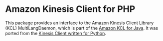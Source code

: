 # Amazon Kinesis Client for PHP

This package provides an interface to the Amazon Kinesis Client Library (KCL) MultiLangDaemon,
which is part of the [Amazon KCL for Java](/kinesis-github). It was ported from the [Kinesis Client written for Python](/amazon-kinesis-client-python).

